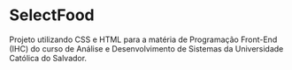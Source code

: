 # SelectFood

Projeto utilizando CSS e HTML para a matéria de Programação Front-End (IHC) do curso de Análise e Desenvolvimento de Sistemas da Universidade Católica do Salvador.